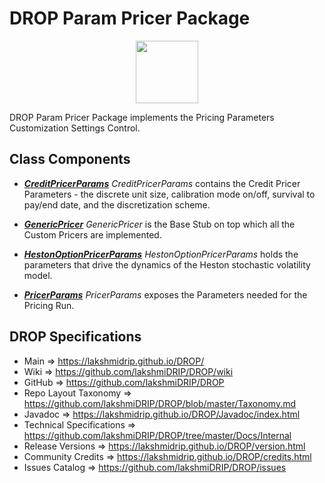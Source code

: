# DROP Param Pricer Package

<p align="center"><img src="https://github.com/lakshmiDRIP/DROP/blob/master/DRIP_Logo.gif?raw=true" width="100"></p>

DROP Param Pricer Package implements the Pricing Parameters Customization Settings Control.


## Class Components

 * [***CreditPricerParams***](https://github.com/lakshmiDRIP/DROP/tree/master/src/main/java/org/drip/param/pricer/CreditPricerParams.java)
 <i>CreditPricerParams</i> contains the Credit Pricer Parameters - the discrete unit size, calibration mode
 on/off, survival to pay/end date, and the discretization scheme.

 * [***GenericPricer***](https://github.com/lakshmiDRIP/DROP/tree/master/src/main/java/org/drip/param/pricer/GenericPricer.java)
 <i>GenericPricer</i> is the Base Stub on top which all the Custom Pricers are implemented.

 * [***HestonOptionPricerParams***](https://github.com/lakshmiDRIP/DROP/tree/master/src/main/java/org/drip/param/pricer/HestonOptionPricerParams.java)
 <i>HestonOptionPricerParams</i> holds the parameters that drive the dynamics of the Heston stochastic
 volatility model.

 * [***PricerParams***](https://github.com/lakshmiDRIP/DROP/tree/master/src/main/java/org/drip/param/pricer/PricerParams.java)
 <i>PricerParams</i> exposes the Parameters needed for the Pricing Run.


## DROP Specifications

 * Main                     => https://lakshmidrip.github.io/DROP/
 * Wiki                     => https://github.com/lakshmiDRIP/DROP/wiki
 * GitHub                   => https://github.com/lakshmiDRIP/DROP
 * Repo Layout Taxonomy     => https://github.com/lakshmiDRIP/DROP/blob/master/Taxonomy.md
 * Javadoc                  => https://lakshmidrip.github.io/DROP/Javadoc/index.html
 * Technical Specifications => https://github.com/lakshmiDRIP/DROP/tree/master/Docs/Internal
 * Release Versions         => https://lakshmidrip.github.io/DROP/version.html
 * Community Credits        => https://lakshmidrip.github.io/DROP/credits.html
 * Issues Catalog           => https://github.com/lakshmiDRIP/DROP/issues
